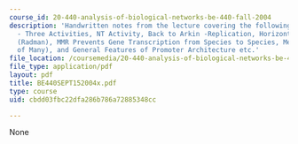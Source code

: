 ```yaml
---
course_id: 20-440-analysis-of-biological-networks-be-440-fall-2004
description: 'Handwritten notes from the lecture covering the following topics: Polymerases
  - Three Activities, NT Activity, Back to Arkin -Replication, Horizontal Gene Transfer
  (Radman), MMR Prevents Gene Transcription from Species to Species, Mechanism (One
  of Many), and General Features of Promoter Architecture etc.'
file_location: /coursemedia/20-440-analysis-of-biological-networks-be-440-fall-2004/cbdd03fbc22dfa286b786a72885348cc_BE440SEPT152004x.pdf
file_type: application/pdf
layout: pdf
title: BE440SEPT152004x.pdf
type: course
uid: cbdd03fbc22dfa286b786a72885348cc

---
```

None